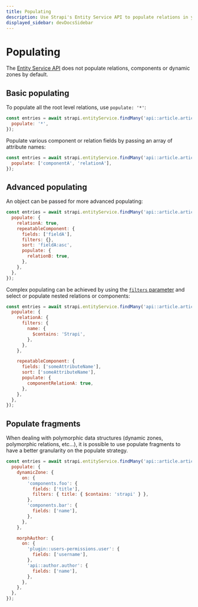 ```yaml
---
title: Populating
description: Use Strapi's Entity Service API to populate relations in your queries.
displayed_sidebar: devDocsSidebar
---
```


# Populating

The [Entity Service API](/dev-docs/api/entity-service) does not populate relations, components or dynamic zones by default.

## Basic populating

To populate all the root level relations, use `populate: '*'`:

```js
const entries = await strapi.entityService.findMany('api::article.article', {
  populate: '*',
});
```

Populate various component or relation fields by passing an array of attribute names:

```js
const entries = await strapi.entityService.findMany('api::article.article', {
  populate: ['componentA', 'relationA'],
});
```

## Advanced populating

An object can be passed for more advanced populating:

```js
const entries = await strapi.entityService.findMany('api::article.article', {
  populate: {
    relationA: true,
    repeatableComponent: {
      fields: ['fieldA'],
      filters: {},
      sort: 'fieldA:asc',
      populate: {
        relationB: true,
      },
    },
  },
});
```

Complex populating can be achieved by using the [`filters` parameter](/dev-docs/api/entity-service/filter) and select or populate nested relations or components:

```js
const entries = await strapi.entityService.findMany('api::article.article', {
  populate: {
    relationA: {
      filters: {
        name: {
          $contains: 'Strapi',
        },
      },
    },

    repeatableComponent: {
      fields: ['someAttributeName'],
      sort: ['someAttributeName'],
      populate: {
        componentRelationA: true,
      },
    },
  },
});
```

## Populate fragments

When dealing with polymorphic data structures (dynamic zones, polymorphic relations, etc...), it is possible to use populate fragments to have a better granularity on the populate strategy.

```js
const entries = await strapi.entityService.findMany('api::article.article', {
  populate: {
    dynamicZone: {
      on: {
        'components.foo': {
          fields: ['title'],
          filters: { title: { $contains: 'strapi' } },
        },
        'components.bar': {
          fields: ['name'],
        },
      },
    },

    morphAuthor: {
      on: {
        'plugin::users-permissions.user': {
          fields: ['username'],
        },
        'api::author.author': {
          fields: ['name'],
        },
      },
    },
  },
});
```
